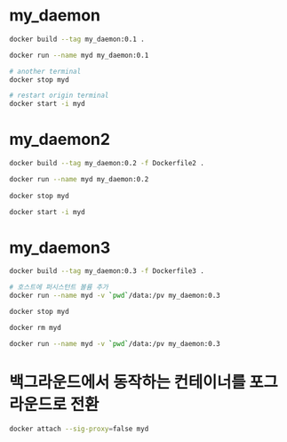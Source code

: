 # my_daemon

```bash
docker build --tag my_daemon:0.1 .

docker run --name myd my_daemon:0.1

# another terminal 
docker stop myd 

# restart origin terminal
docker start -i myd 
```

# my_daemon2

```bash
docker build --tag my_daemon:0.2 -f Dockerfile2 .

docker run --name myd my_daemon:0.2
 
docker stop myd 

docker start -i myd
```


# my_daemon3

```bash
docker build --tag my_daemon:0.3 -f Dockerfile3 .

# 호스트에 퍼시스턴트 볼륨 추가
docker run --name myd -v `pwd`/data:/pv my_daemon:0.3

docker stop myd

docker rm myd

docker run --name myd -v `pwd`/data:/pv my_daemon:0.3
```

# 백그라운드에서 동작하는 컨테이너를 포그라운드로 전환
```bash
docker attach --sig-proxy=false myd
```
